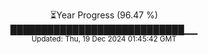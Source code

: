 <p align="center">
⏳Year Progress (96.47 %) <br>
████████████████████████████▁▁ <br>
<sub>Updated: Thu, 19 Dec 2024 01:45:42 GMT</sub>
</p>

